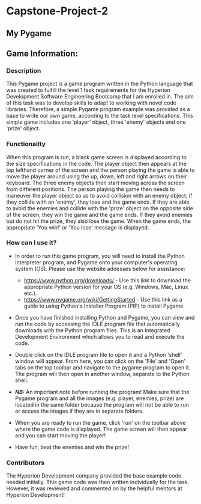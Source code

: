 # Capstone-Project-2
## My Pygame 

## Game Information:
### Description
This Pygame project is a game program written in the Python language that was created to fulfill the level 1 task requirements for the Hyperion Development Software Engineering Bootcamp that I am enrolled in.
The aim of this task was to develop skills to adapt to working with novel code libraries. 
Therefore, a simple Pygame program example was provided as a base to write our own game, according to the task level specifications.
This simple game includes one 'player' object, three 'enemy' objects and one 'prize' object.  

### Functionailty

When this program is run, a black game screen is displayed according to the size specifications in the code. The player object then appears at the top lefthand corner of the screen and the person playing
the game is able to move the player around using the up, down, left and right arrows on their keyboard. The three enemy objects then start moving across the screen from different positions. 
The person playing the game then needs to maneuver the player object so as to avoid collision with an enemy object; if they collide with an 'enemy', they lose and the game ends. 
If they are able to avoid the enemies and collide with the 'prize' object on the opposite side of the screen, they win the game and the game ends. If they avoid enemies but do not hit the prize, they also lose the game.
When the game ends, the appropriate 'You win!' or 'You lose' message is displayed. 

### How can I use it?
* In order to run this game program, you will need to install the Python interpreter program, and Pygame onto your computer's operating system (OS). Please use the website addesses below for assistance:
  * https://www.python.org/downloads/   - Use this link to download the appropriate Python version for your OS (e.g. Windows, Mac, Linux etc.).
  * https://www.pygame.org/wiki/GettingStarted   - Use this link as a guide to using Python's Installer Program (PIP) to install Pygame.
  
 * Once you have finished installing Python and Pygame, you can view and run the code by accessing the IDLE program file that automatically downloads with the Python program files. 
 This is an Integrated Development Environment which allows you to read and execute the code. 
 
 * Double click on the IDLE program file to open it and a Python 'shell' window will appear. From here, you can click on the 'File' and 'Open' tabs on the top toolbar and navigate to the pygame program to open it.
 The program will then open in another window, separate to the Python shell.
 
 * **_NB:_** An important note before running the program! Make sure that the Pygame program and all the images (e.g. player, enemies, prize) are located in the same folder because the program will not be able to run or access the images if they are in separate folders.
 
 * When you are ready to run the game, click 'run' on the toolbar above where the game code is displayed. The game screen will then appear and you can start moving the player!
 
 * Have fun, beat the enemies and win the prize!
 
 ### Contributors
 The Hyperion Development company provided the base example code needed initially. This game code was then written individually for the task. However, it was reviewed and commented on by the helpful mentors at Hyperion Development!
